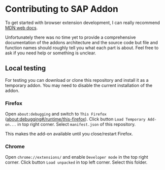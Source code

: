 # Contributing to SAP Addon

To get started with browser extension development, I can really recommend [MDN web docs](https://developer.mozilla.org/en-US/docs/Mozilla/Add-ons/WebExtensions).

Unfortunately there was no time yet to provide a comprehensive documentation of the addons architecture and the source code but file and function names should roughly tell you what each part is about.
Feel free to ask if you need help or something is unclear.

## Local testing

For testing you can download or clone this repository and install it as a temporary addon.
You may need to disable the current installation of the addon.

### Firefox
Open `about:debugging` and switch to `This Firefox` ([about:debugging#/runtime/this-firefox](about:debugging#/runtime/this-firefox)).
Click button `Load Temporary Add-on...` in top right corner.
Select `manifest.json` of this repository.

This makes the add-on available until you close/restart Firefox.

### Chrome
Open `chrome://extensions/` and enable `Developer mode` in the top right corner.
Click button `Load unpacked` in top left corner.
Select this folder.
